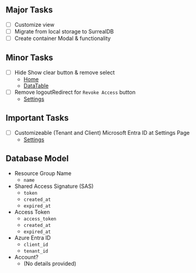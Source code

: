 ## Major Tasks

- [ ] Customize view
- [ ] Migrate from local storage to SurrealDB
- [ ] Create container Modal & functionality

## Minor Tasks

- [ ] Hide Show clear button & remove select
  - [Home](src/routes/home.tsx)
  - [DataTable](src/components/table/DataTable.tsx)
- [ ] Remove logoutRedirect for `Revoke Access` button
  - [Settings](src/routes/settings.tsx)

## Important Tasks

- [ ] Customizeable (Tenant and Client) Microsoft Entra ID at Settings Page
  - [Settings](src/routes/settings.tsx)

## Database Model

- Resource Group Name
  - `name`
- Shared Access Signature (SAS)
  - `token`
  - `created_at`
  - `expired_at`
- Access Token
  - `access_token`
  - `created_at`
  - `expired_at`
- Azure Entra ID
  - `client_id`
  - `tenant_id`
- Account?
  - (No details provided)